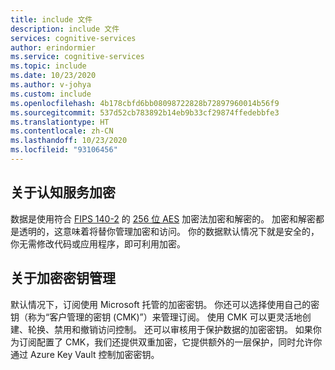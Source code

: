 ```yaml
---
title: include 文件
description: include 文件
services: cognitive-services
author: erindormier
ms.service: cognitive-services
ms.topic: include
ms.date: 10/23/2020
ms.author: v-johya
ms.custom: include
ms.openlocfilehash: 4b178cbfd6bb08098722828b72897960014b56f9
ms.sourcegitcommit: 537d52cb783892b14eb9b33cf29874ffedebbfe3
ms.translationtype: HT
ms.contentlocale: zh-CN
ms.lasthandoff: 10/23/2020
ms.locfileid: "93106456"
---
```

## <a name="about-cognitive-services-encryption"></a>关于认知服务加密

数据是使用符合 [FIPS 140-2](https://en.wikipedia.org/wiki/FIPS_140-2) 的 [256 位 AES](https://en.wikipedia.org/wiki/Advanced_Encryption_Standard) 加密法加密和解密的。 加密和解密都是透明的，这意味着将替你管理加密和访问。 你的数据默认情况下就是安全的，你无需修改代码或应用程序，即可利用加密。

## <a name="about-encryption-key-management"></a>关于加密密钥管理

默认情况下，订阅使用 Microsoft 托管的加密密钥。 你还可以选择使用自己的密钥（称为“客户管理的密钥 (CMK)”）来管理订阅。 使用 CMK 可以更灵活地创建、轮换、禁用和撤销访问控制。 还可以审核用于保护数据的加密密钥。 如果你为订阅配置了 CMK，我们还提供双重加密，它提供额外的一层保护，同时允许你通过 Azure Key Vault 控制加密密钥。

